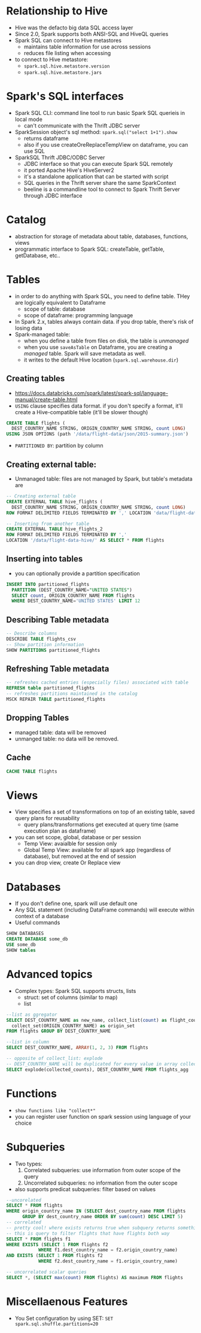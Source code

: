 # Relationship to Hive
* Hive was the defacto big data SQL access layer
* Since 2.0, Spark supports both ANSI-SQL and HiveQL queries
* Spark SQL can connect to Hive metastores
    * maintains table information for use across sessions
    * reduces file listing when accessing
* to connect to Hive metastore:
    * `spark.sql.hive.metastore.version`
    * `spark.sql.hive.metastore.jars`

# Spark's SQL interfaces
* Spark SQL CLI: command line tool to run basic Spark SQL querieis in local mode
    * can't communicate with the Thrift JDBC server
* SparkSession object's sql method: `spark.sql("select 1+1").show`
    * returns dataframe
    * also if you use createOreReplaceTempView on dataframe, you can use SQL
* SparkSQL Thrift JDBC/ODBC Server
    * JDBC interface so that you can execute Spark SQL remotely
    * it ported Apache Hive's HiveServer2
    * it's a standalone  application that can be started with script
    * SQL queries in the Thrift server share the same SparkContext
    * beeline is a commandline tool to connect to Spark Thrift Server through JDBC interface

# Catalog
* abstraction for storage of metadata about table, databases, functions, views
* programmatic interface to Spark SQL: createTable, getTable, getDatabase, etc..

# Tables
* in order to do anything with Spark SQL, you need to define table. THey are logically equivalent to Dataframe
    * scope of table: database
    * scope of dataframe: programming language
* In Spark 2.x, tables always contain data. if you drop table, there's risk of losing data
* Spark-managed table:
    * when you define a table from files on disk, the table is *unmanaged*
    * when you use `saveAsTable` on Dataframe, you are creating a *managed* table. Spark will save metadata as well.
    * it writes to the default Hive location (`spark.sql.warehouse.dir`)

## Creating tables
* https://docs.databricks.com/spark/latest/spark-sql/language-manual/create-table.html
* `USING` clause specifies data format. if you don't specify a format, it'll create a Hive-compatible table (it'll be slower though)

```sql
CREATE TABLE flights (
  DEST_COUNTRY_NAME STRING, ORIGIN_COUNTRY_NAME STRING, count LONG)
USING JSON OPTIONS (path '/data/flight-data/json/2015-summary.json')
```

* `PARTITIONED BY`: partition by column
## Creating external table: 
* Unmanaged table: files are not managed by Spark, but table's metadata are

```sql
-- Creating external table
CREATE EXTERNAL TABLE hive_flights (
  DEST_COUNTRY_NAME STRING, ORIGIN_COUNTRY_NAME STRING, count LONG)
ROW FORMAT DELIMITED FIELDS TERMINATED BY ',' LOCATION 'data/flight-data-hive/'

-- Inserting from another table
CREATE EXTERNAL TABLE hive_flights_2
ROW FORMAT DELIMITED FIELDS TERMINATED BY ','
LOCATION '/data/flight-data-hive/' AS SELECT * FROM flights
```
## Inserting into tables
* you can optionally provide a partition specification

```sql
INSERT INTO partitioned_flights
  PARTITION (DEST_COUNTRY_NAME="UNITED STATES")
  SELECT count, ORIGIN_COUNTRY_NAME FROM flights
  WHERE DEST_COUNTRY_NAME='UNITED STATES' LIMIT 12
```

## Describing Table metadata

```sql
-- Describe columns
DESCRIBE TABLE flights_csv
-- Show partition information
SHOW PARTITIONS partitioned_flights
```

## Refreshing Table metadata

```sql
-- refreshes cached entries (especially files) associated with table
REFRESH table partitioned_flights
-- refreshes partitions maintained in the catalog
MSCK REPAIR TABLE partitioned_flights
```

## Dropping Tables
* managed table: data will be removed
* unmanged table: no data will be removed.

## Cache

```sql
CACHE TABLE flights
```

# Views
* View specifies a set of transformations on top of an existing table, saved query plans for reusability
    * query plans/transformations get executed at query time (same execution plan as dataframe)
* you can set scope, global, database or per session
    * Temp View: avaialble for session only
    * Global Temp View: available for all spark app (regardless of database), but removed at the end of session
* you can drop view, create Or Replace view

# Databases
* If you don't define one, spark will use default one
* Any SQL statement (including DataFrame commands) will execute within context of a database
* Useful commands

```sql
SHOW DATABASES
CREATE DATABASE some_db
USE some_db
SHOW tables
```

# Advanced topics
* Complex types: Spark SQL supports structs, lists
    * struct: set of columns (similar to map)
    * list

```sql
--list as ggregator
SELECT DEST_COUNTRY_NAME as new_name, collect_list(count) as flight_counts,
  collect_set(ORIGIN_COUNTRY_NAME) as origin_set
FROM flights GROUP BY DEST_COUNTRY_NAME

--list in column
SELECT DEST_COUNTRY_NAME, ARRAY(1, 2, 3) FROM flights

-- opposite of collect_list: explode
-- DEST_COUNTRY_NAME will be duplicated for every value in array collected_counts
SELECT explode(collected_counts), DEST_COUNTRY_NAME FROM flights_agg
```

# Functions
* `show functions like "collect*"`
* you can register user function on spark session using language of your choice

# Subqueries
* Two types:
    1. Correlated subqueries: use information from outer scope of the query
    2. Uncorrelated subqueries: no information from the outer scope
* also supports predicat subqueries: filter based on values

```sql
--uncorelated
SELECT * FROM flights
WHERE origin_country_name IN (SELECT dest_country_name FROM flights
      GROUP BY dest_country_name ORDER BY sum(count) DESC LIMIT 5)
-- correlated
-- pretty cool! where exists returns true when subquery returns something
-- this is query to filter flights that have flights both way
SELECT * FROM flights f1
WHERE EXISTS (SELECT 1 FROM flights f2
            WHERE f1.dest_country_name = f2.origin_country_name)
AND EXISTS (SELECT 1 FROM flights f2
            WHERE f2.dest_country_name = f1.origin_country_name)

-- uncorrelated scalar queries
SELECT *, (SELECT max(count) FROM flights) AS maximum FROM flights
```

# Miscellaenous Features
* You Set configuration by using SET: `SET spark.sql.shuffle.partitions=20`

